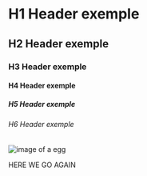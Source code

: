 # H1 Header exemple
## H2 Header exemple
### H3 Header exemple
#### H4 Header exemple
##### H5 Header exemple
###### H6 Header exemple

![image of a egg](https://github.com/user-attachments/assets/d4805e36-fc8e-4407-ac76-1d14901267c2)

HERE WE GO AGAIN
